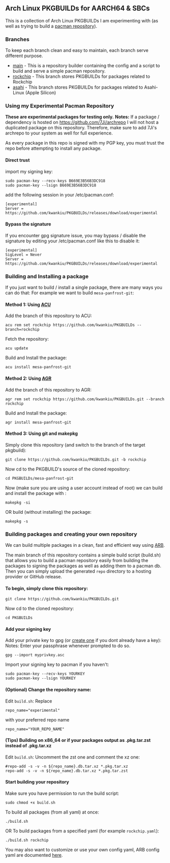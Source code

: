 ## Arch Linux PKGBUILDs for AARCH64 & SBCs

This is a collection of Arch Linux PKGBUILDs I am experimenting with (as well as trying to build a [pacman repository](https://github.com/kwankiu/PKGBUILDs/releases/tag/experimental)).

### Branches
To keep each branch clean and easy to maintain, each branch serve different purpose.

- [main](https://github.com/kwankiu/PKGBUILDs/tree/main) - This is a repository builder containing the config and a script to build and serve a simple pacman repository.
- [rockchip](https://github.com/kwankiu/PKGBUILDs/tree/rockchip) - This branch stores PKGBUILDs for packages related to Rockchip
- [asahi](https://github.com/kwankiu/PKGBUILDs/tree/asahi) - This branch stores PKGBUILDs for packages related to Asahi-Linux (Apple Silicon)

### Using my Experimental Pacman Repository
**These are experimental packages for testing only.**
**Notes:** If a package / dependency is hosted on https://github.com/7Ji/archrepo I will not host a duplicated package on this repository. Therefore, make sure to add 7Ji's archrepo to your system as well for full experience.

As every package in this repo is signed with my PGP key, you must trust the repo before attempting to install any package.

#### Direct trust
import my signing key:
```
sudo pacman-key --recv-keys B669E3B56B3DC918
sudo pacman-key --lsign B669E3B56B3DC918
```
add the following session in your /etc/pacman.conf:
```
[experimental]
Server = https://github.com/kwankiu/PKGBUILDs/releases/download/experimental
```
#### Bypass the signature
If you encounter gpg signature issue, you may bypass / disable the signature by editing your /etc/pacman.conf like this to disable it:
```
[experimental]
SigLevel = Never
Server = https://github.com/kwankiu/PKGBUILDs/releases/download/experimental
```

### Building and Installing a package
If you just want to build / install a single package, there are many ways you can do that:
For example we want to build 	`mesa-panfrost-git`:

#### Method 1: Using [ACU](https://github.com/kwankiu/acu)
Add the branch of this repository to ACU:
```
acu rem set rockchip https://github.com/kwankiu/PKGBUILDs --branch=rockchip
```
Fetch the repository:
```
acu update
```
Build and Install the package:
```
acu install mesa-panfrost-git
```
#### Method 2: Using [AGR](https://github.com/hbiyik/agr)
Add the branch of this repository to AGR:
```
agr rem set rockchip https://github.com/kwankiu/PKGBUILDs.git --branch rockchip
```
Build and Install the package:
```
agr install mesa-panfrost-git
```

#### Method 3: Using git and makepkg

Simply clone this repository (and switch to the branch of the target pkgbuild):
```
git clone https://github.com/kwankiu/PKGBUILDs.git -b rockchip
```
Now cd to the PKGBUILD's source of the cloned repository:
```
cd PKGBUILDs/mesa-panfrost-git
```
Now (make sure you are using a user account instead of root) we can build and install the package with :
```
makepkg -si
```
OR
build (without installing) the package:
```
makepkg -s
```

### Building packages and creating your own repository

We can build multiple packages in a clean, fast and efficient way using [ARB](https://github.com/7Ji/arb).

The main branch of this repository contains a simple build script (build.sh) that allows you to build a pacman repository easily from building the packages to signing the packages as well as adding them to a pacman db. Then you can simply upload the generated `repo` directory to a hosting provider or GitHub release.

#### To begin, simply clone this repository:
```
git clone https://github.com/kwankiu/PKGBUILDs.git
```
Now cd to the cloned repository:
```
cd PKGBUILDs
```
#### Add your signing key
Add your private key to gpg (or [create one](https://gist.github.com/elieux/fad9451bbfc4ddb5cde7) if you dont already have a key): 
Notes: Enter your passphrase whenever prompted to do so.
```
gpg --import myprivkey.asc
```

Import your signing key to pacman if you haven't:
```
sudo pacman-key --recv-keys YOURKEY
sudo pacman-key --lsign YOURKEY
```
#### (Optional) Change the repository name:
Edit `build.sh`:
Replace
```
repo_name="experimental"
```
with your preferred repo name
```
repo_name="YOUR_REPO_NAME"
```
#### (Tips) Building on x86_64 or if your packages output as .pkg.tar.zst instead of .pkg.tar.xz
Edit `build.sh`:
Uncomment the zst one and comment the xz one:
```
#repo-add -s -v -n ${repo_name}.db.tar.xz *.pkg.tar.xz
repo-add -s -v -n ${repo_name}.db.tar.xz *.pkg.tar.zst
```
#### Start building your repository
Make sure you have permission to run the build script:
```
sudo chmod +x build.sh
```
To build all packages (from all yaml) at once:
```
./build.sh
```
OR
To build packages from a specified yaml (for example `rockchip.yaml`):
```
./build.sh rockchip
```
You may also want to customize or use your own config yaml, ARB config yaml are documented [here](https://github.com/7Ji/arch_repo_builder#config).
